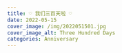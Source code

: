 ```yaml
---
title: ♡ 我们三百天啦 ♡
date: 2022-05-15
cover_image: /img/2022051501.jpg
cover_image_alt: Three Hundred Days
categories: Anniversary
---
```

